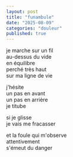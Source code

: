 ```yaml
---
layout: post
title: "funambule"
date: "2025-08-09"
categories: "douleur"
published: true
---
```


je marche sur un fil  
au-dessus du vide  
en équilibre  
perché très haut  
sur ma ligne de vie  

j'hésite  
un pas en avant  
un pas en arrière  
je titube  

si je glisse  
je vais me fracasser  

et la foule qui m'observe  
attentivement  
s'émeut du danger  
